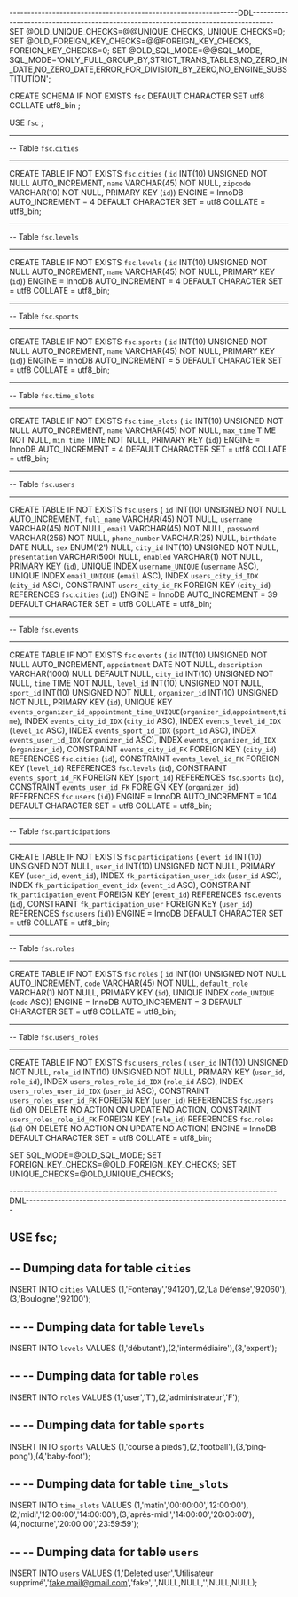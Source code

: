 ----------------------------------------------------------------DDL------------------------------------------------------------------------------------
SET @OLD_UNIQUE_CHECKS=@@UNIQUE_CHECKS, UNIQUE_CHECKS=0;
SET @OLD_FOREIGN_KEY_CHECKS=@@FOREIGN_KEY_CHECKS, FOREIGN_KEY_CHECKS=0;
SET @OLD_SQL_MODE=@@SQL_MODE, SQL_MODE='ONLY_FULL_GROUP_BY,STRICT_TRANS_TABLES,NO_ZERO_IN_DATE,NO_ZERO_DATE,ERROR_FOR_DIVISION_BY_ZERO,NO_ENGINE_SUBSTITUTION';

CREATE SCHEMA IF NOT EXISTS `fsc` DEFAULT CHARACTER SET utf8 COLLATE utf8_bin ;

USE `fsc` ;
-- -----------------------------------------------------
-- Table `fsc`.`cities`
-- -----------------------------------------------------
CREATE TABLE IF NOT EXISTS `fsc`.`cities` (
  `id` INT(10) UNSIGNED NOT NULL AUTO_INCREMENT,
  `name` VARCHAR(45) NOT NULL,
  `zipcode` VARCHAR(10) NOT NULL,
  PRIMARY KEY (`id`))
ENGINE = InnoDB
AUTO_INCREMENT = 4
DEFAULT CHARACTER SET = utf8
COLLATE = utf8_bin;

-- -----------------------------------------------------
-- Table `fsc`.`levels`
-- -----------------------------------------------------
CREATE TABLE IF NOT EXISTS `fsc`.`levels` (
  `id` INT(10) UNSIGNED NOT NULL AUTO_INCREMENT,
  `name` VARCHAR(45) NOT NULL,
  PRIMARY KEY (`id`))
ENGINE = InnoDB
AUTO_INCREMENT = 4
DEFAULT CHARACTER SET = utf8
COLLATE = utf8_bin;

-- -----------------------------------------------------
-- Table `fsc`.`sports`
-- -----------------------------------------------------
CREATE TABLE IF NOT EXISTS `fsc`.`sports` (
  `id` INT(10) UNSIGNED NOT NULL AUTO_INCREMENT,
  `name` VARCHAR(45) NOT NULL,
  PRIMARY KEY (`id`))
ENGINE = InnoDB
AUTO_INCREMENT = 5
DEFAULT CHARACTER SET = utf8
COLLATE = utf8_bin;


-- -----------------------------------------------------
-- Table `fsc`.`time_slots`
-- -----------------------------------------------------
CREATE TABLE IF NOT EXISTS `fsc`.`time_slots` (
  `id` INT(10) UNSIGNED NOT NULL AUTO_INCREMENT,
  `name` VARCHAR(45) NOT NULL,
  `max_time` TIME NOT NULL,
  `min_time` TIME NOT NULL,
  PRIMARY KEY (`id`))
ENGINE = InnoDB
AUTO_INCREMENT = 4
DEFAULT CHARACTER SET = utf8
COLLATE = utf8_bin;

-- -----------------------------------------------------
-- Table `fsc`.`users`
-- -----------------------------------------------------
CREATE TABLE IF NOT EXISTS `fsc`.`users` (
  `id` INT(10) UNSIGNED NOT NULL AUTO_INCREMENT,
  `full_name` VARCHAR(45) NOT NULL,
  `username` VARCHAR(45) NOT NULL,
  `email` VARCHAR(45) NOT NULL,
  `password` VARCHAR(256) NOT NULL,
  `phone_number` VARCHAR(25) NULL,
  `birthdate` DATE NULL,
  `sex` ENUM('2') NULL,
  `city_id` INT(10) UNSIGNED NOT NULL,
  `presentation` VARCHAR(500) NULL,
  `enabled` VARCHAR(1) NOT NULL,
  PRIMARY KEY (`id`),
  UNIQUE INDEX `username_UNIQUE` (`username` ASC),
  UNIQUE INDEX `email_UNIQUE` (`email` ASC),
  INDEX `users_city_id_IDX` (`city_id` ASC),
  CONSTRAINT `users_city_id_FK`
    FOREIGN KEY (`city_id`)
    REFERENCES `fsc`.`cities` (`id`))
ENGINE = InnoDB
AUTO_INCREMENT = 39
DEFAULT CHARACTER SET = utf8
COLLATE = utf8_bin;

-- -----------------------------------------------------
-- Table `fsc`.`events`
-- -----------------------------------------------------
CREATE TABLE IF NOT EXISTS `fsc`.`events` (
  `id` INT(10) UNSIGNED NOT NULL AUTO_INCREMENT,
  `appointment` DATE NOT NULL,
  `description` VARCHAR(1000) NULL DEFAULT NULL,
  `city_id` INT(10) UNSIGNED NOT NULL,
  `time` TIME NOT NULL,
  `level_id` INT(10) UNSIGNED NOT NULL,
  `sport_id` INT(10) UNSIGNED NOT NULL,
  `organizer_id` INT(10) UNSIGNED NOT NULL,
  PRIMARY KEY (`id`),
UNIQUE KEY `events_organizer_id_appointment_time_UNIQUE`(`organizer_id`,`appointment`,`time`),
  INDEX `events_city_id_IDX` (`city_id` ASC),
  INDEX `events_level_id_IDX` (`level_id` ASC),
  INDEX `events_sport_id_IDX` (`sport_id` ASC),
  INDEX `events_user_id_IDX` (`organizer_id` ASC),
  INDEX `events_organizer_id_IDX` (`organizer_id`),
  CONSTRAINT `events_city_id_FK`
    FOREIGN KEY (`city_id`)
    REFERENCES `fsc`.`cities` (`id`),
  CONSTRAINT `events_level_id_FK`
    FOREIGN KEY (`level_id`)
    REFERENCES `fsc`.`levels` (`id`),
  CONSTRAINT `events_sport_id_FK`
    FOREIGN KEY (`sport_id`)
    REFERENCES `fsc`.`sports` (`id`),
  CONSTRAINT `events_user_id_FK`
    FOREIGN KEY (`organizer_id`)
    REFERENCES `fsc`.`users` (`id`))
ENGINE = InnoDB
AUTO_INCREMENT = 104
DEFAULT CHARACTER SET = utf8
COLLATE = utf8_bin;

-- -----------------------------------------------------
-- Table `fsc`.`participations`
-- -----------------------------------------------------
CREATE TABLE IF NOT EXISTS `fsc`.`participations` (
  `event_id` INT(10) UNSIGNED NOT NULL,
  `user_id` INT(10) UNSIGNED NOT NULL,
  PRIMARY KEY (`user_id`, `event_id`),
  INDEX `fk_participation_user_idx` (`user_id` ASC),
  INDEX `fk_participation_event_idx` (`event_id` ASC),
  CONSTRAINT `fk_participation_event`
    FOREIGN KEY (`event_id`)
    REFERENCES `fsc`.`events` (`id`),
  CONSTRAINT `fk_participation_user`
    FOREIGN KEY (`user_id`)
    REFERENCES `fsc`.`users` (`id`))
ENGINE = InnoDB
DEFAULT CHARACTER SET = utf8
COLLATE = utf8_bin;


-- -----------------------------------------------------
-- Table `fsc`.`roles`
-- -----------------------------------------------------
CREATE TABLE IF NOT EXISTS `fsc`.`roles` (
  `id` INT(10) UNSIGNED NOT NULL AUTO_INCREMENT,
  `code` VARCHAR(45) NOT NULL,
  `default_role` VARCHAR(1) NOT NULL,
  PRIMARY KEY (`id`),
  UNIQUE INDEX `code_UNIQUE` (`code` ASC))
ENGINE = InnoDB
AUTO_INCREMENT = 3
DEFAULT CHARACTER SET = utf8
COLLATE = utf8_bin;

-- -----------------------------------------------------
-- Table `fsc`.`users_roles`
-- -----------------------------------------------------
CREATE TABLE IF NOT EXISTS `fsc`.`users_roles` (
  `user_id` INT(10) UNSIGNED NOT NULL,
  `role_id` INT(10) UNSIGNED NOT NULL,
  PRIMARY KEY (`user_id`, `role_id`),
  INDEX `users_roles_role_id_IDX` (`role_id` ASC),
  INDEX `users_roles_user_id_IDX` (`user_id` ASC),
  CONSTRAINT `users_roles_user_id_FK`
    FOREIGN KEY (`user_id`)
    REFERENCES `fsc`.`users` (`id`)
    ON DELETE NO ACTION
    ON UPDATE NO ACTION,
  CONSTRAINT `users_roles_role_id_FK`
    FOREIGN KEY (`role_id`)
    REFERENCES `fsc`.`roles` (`id`)
    ON DELETE NO ACTION
    ON UPDATE NO ACTION)
ENGINE = InnoDB
DEFAULT CHARACTER SET = utf8
COLLATE = utf8_bin;


SET SQL_MODE=@OLD_SQL_MODE;
SET FOREIGN_KEY_CHECKS=@OLD_FOREIGN_KEY_CHECKS;
SET UNIQUE_CHECKS=@OLD_UNIQUE_CHECKS;

---------------------------------------------------------------------------DML--------------------------------------------------------------------------




USE fsc;
--
-- Dumping data for table `cities`
--

INSERT INTO `cities` VALUES (1,'Fontenay','94120'),(2,'La Défense','92060'),(3,'Boulogne','92100');

--
-- Dumping data for table `levels`
--

INSERT INTO `levels` VALUES (1,'débutant'),(2,'intermédiaire'),(3,'expert');

--
-- Dumping data for table `roles`
--

INSERT INTO `roles` VALUES (1,'user','T'),(2,'administrateur','F');

--
-- Dumping data for table `sports`
--

INSERT INTO `sports` VALUES (1,'course à pieds'),(2,'football'),(3,'ping-pong'),(4,'baby-foot');

--
-- Dumping data for table `time_slots`
--

INSERT INTO `time_slots` VALUES (1,'matin','00:00:00','12:00:00'),(2,'midi','12:00:00','14:00:00'),(3,'après-midi','14:00:00','20:00:00'),(4,'nocturne','20:00:00','23:59:59');

--
-- Dumping data for table `users`
--
INSERT INTO `users` VALUES
(1,'Deleted user','Utilisateur supprimé','fake.mail@gmail.com','fake','',NULL,NULL,'',NULL,NULL);


